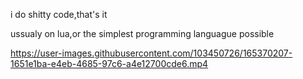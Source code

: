 i do shitty code,that's it

ussualy on lua,or the simplest programming languague possible

https://user-images.githubusercontent.com/103450726/165370207-1651e1ba-e4eb-4685-97c6-a4e12700cde6.mp4

